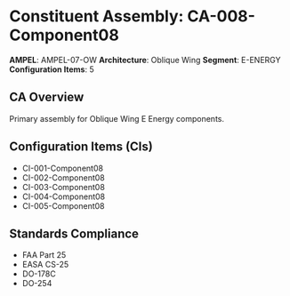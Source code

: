 # Constituent Assembly: CA-008-Component08

**AMPEL**: AMPEL-07-OW
**Architecture**: Oblique Wing
**Segment**: E-ENERGY
**Configuration Items**: 5

## CA Overview
Primary assembly for Oblique Wing E Energy components.

## Configuration Items (CIs)
- CI-001-Component08
- CI-002-Component08
- CI-003-Component08
- CI-004-Component08
- CI-005-Component08

## Standards Compliance
- FAA Part 25
- EASA CS-25
- DO-178C
- DO-254
